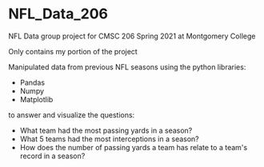 # NFL_Data_206
NFL Data group project for CMSC 206 Spring 2021 at Montgomery College 

Only contains my portion of the project

Manipulated data from previous NFL seasons using the python libraries: 
- Pandas
- Numpy
- Matplotlib

to answer and visualize the questions:
- What team had the most passing yards in a season?
- What 5 teams had the most interceptions in a season?
- How does the number of passing yards a team has relate to a team's record in a season?
